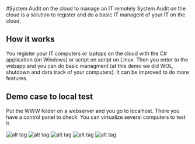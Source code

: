 #System Audit on the cloud to manage an IT remotely
System Audit on the cloud is a solution to register and do a basic IT managent of your IT on the cloud. 

## How it works
You register your IT computers or laptops on the cloud with the C# application (on Windows) or script on script on Linux.
Then you enter to the webapp and you can do basic managment (at this demo we did WOL, shutdown and data track of your computers).
It can be improved to do more features.

 
## Demo case to local test

Put the WWW folder on a webserver and you go to localhost. There you have a control panel to check. 
You can virtualize several computers to test it.

![alt tag](http://www.sompartyapp.com/git/systemAudit/1.png)
![alt tag](http://www.sompartyapp.com/git/systemAudit/2.png)
![alt tag](http://www.sompartyapp.com/git/systemAudit/3.png)
![alt tag](http://www.sompartyapp.com/git/systemAudit/4.png)
![alt tag](http://www.sompartyapp.com/git/systemAudit/5.png)
